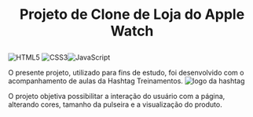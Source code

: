 # <p align="center">Projeto de Clone de Loja do Apple Watch</p>

![HTML5](https://img.shields.io/badge/html5-%23E34F26.svg?style=for-the-badge&logo=html5&logoColor=white) ![CSS3](https://img.shields.io/badge/css3-%231572B6.svg?style=for-the-badge&logo=css3&logoColor=white)![JavaScript](https://img.shields.io/badge/javascript-%23323330.svg?style=for-the-badge&logo=javascript&logoColor=%23F7DF1E)

</p>

O presente projeto, utilizado para fins de estudo, foi desenvolvido com o acompanhamento 
de aulas da Hashtag Treinamentos. ![logo da hashtag](https://www.hashtagtreinamentos.com/wp-content/uploads/2022/05/Logo-Hashtag-Original-100x45px.png.webp)

O projeto objetiva possibilitar a interação do usuário com a página, alterando cores, tamanho da pulseira e a
visualização do produto.
